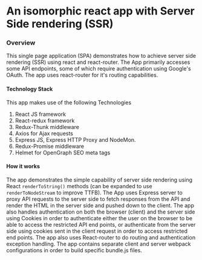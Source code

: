 # An isomorphic react app with Server Side rendering (SSR)



### Overview

This single page application (SPA) demonstrates how to achieve server side rendering (SSR) using react and react-router. The App primarily accesses some API endpoints, some of which require authentication using Google's OAuth. The app uses react-router for it's routing capabilities.

#### Technology Stack
This app makes use of the following Technologies

1. React JS framework
2. React-redux framework
3. Redux-Thunk middleware
4. Axios for Ajax requests
5. Express JS, Express HTTP Proxy and NodeMon.
6. Redux-Promise middleware
7. Helmet for OpenGraph SEO meta tags

#### How it works
The app demonstrates the simple capability of server side rendering using React `renderToString()` methods (can be expanded to use `renderToNodeStream` to improve TTFB). The App uses Express server to proxy API requests to the server side to fetch responses from the API and render the HTML in the server side and pushed down to the client. The app also handles authentication on both the browser (client) and the server side using Cookies in order to authenticate either the user on the browser to be able to access the restricted API end points, or authenticate from the server side using cookies sent in the client request in order to access restricted end points. The app also uses React-router to do routing and authentication exception handling. The app contains separate client and server webpack configurations in order to build specific bundle.js files.
